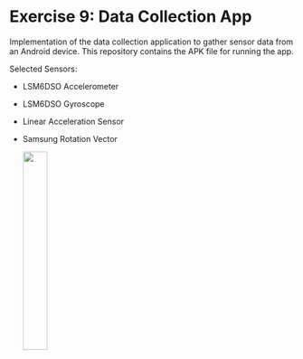 # Exercise 9: Data Collection App
Implementation of the data collection application to gather sensor data from an Android device. This repository contains the APK file for running the app.

Selected Sensors:
- LSM6DSO Accelerometer
- LSM6DSO Gyroscope
- Linear Acceleration Sensor
- Samsung Rotation Vector

  <img src="[https://github.com/DatAlbertW/MSDWeekly/blob/main/exercise.09/selected_sensors.jpeg)" width="30%">

